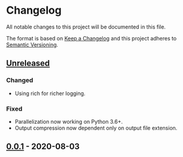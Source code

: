 # Changelog
All notable changes to this project will be documented in this file.

The format is based on [Keep a Changelog](http://keepachangelog.com/en/1.0.0/)
and this project adheres to [Semantic Versioning](http://semver.org/spec/v2.0.0.html).

## [Unreleased]
### Changed
- Using rich for richer logging.

### Fixed
- Parallelization now working on Python 3.6+.
- Output compression now dependent only on output file extension.


## [0.0.1] - 2020-08-03

[Unreleased]: https://github.com/ggirelli/fastx-barber  
[0.0.1]: https://github.com/ggirelli/fastx-barber/releases/tag/v0.0.1
